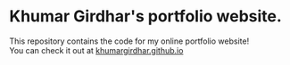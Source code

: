 # Khumar Girdhar's portfolio website.
This repository contains the code for my online portfolio website!<br>
You can check it out at <a href="https://khumargirdhar.github.io" target="_blank">khumargirdhar.github.io</a>

